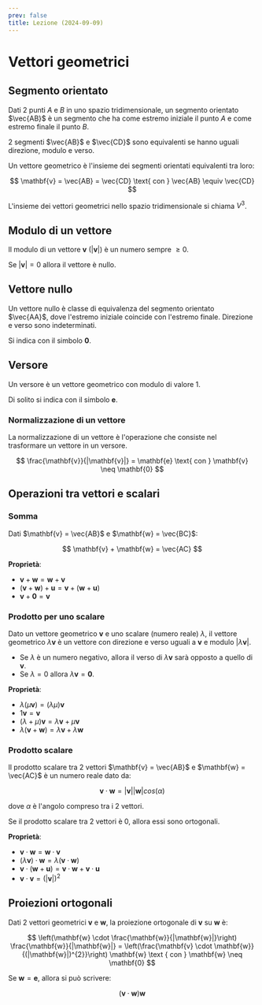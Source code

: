 ```yaml
---
prev: false
title: Lezione (2024-09-09)
---
```


# Vettori geometrici

## Segmento orientato

Dati 2 punti $A$ e $B$ in uno spazio tridimensionale, un segmento orientato
$\vec{AB}$ è un segmento che ha come estremo iniziale il punto $A$ e come
estremo finale il punto $B$.

2 segmenti $\vec{AB}$ e $\vec{CD}$ sono equivalenti se hanno uguali direzione,
modulo e verso.

Un vettore geometrico è l'insieme dei segmenti orientati equivalenti tra loro:

$$
\mathbf{v} = \vec{AB} = \vec{CD} \text{ con } \vec{AB} \equiv \vec{CD}
$$

L'insieme dei vettori geometrici nello spazio tridimensionale si chiama $V^{3}$.

## Modulo di un vettore

Il modulo di un vettore $\mathbf{v}$ ($|\mathbf{v}|$) è un numero sempre
$\geq 0$.

Se $|\mathbf{v}| = 0$ allora il vettore è nullo.

## Vettore nullo

Un vettore nullo è classe di equivalenza del segmento orientato $\vec{AA}$, dove
l'estremo iniziale coincide con l'estremo finale. Direzione e verso sono
indeterminati.

Si indica con il simbolo $\mathbf{0}$.

## Versore

Un versore è un vettore geometrico con modulo di valore $1$.

Di solito si indica con il simbolo $\mathbf{e}$.

### Normalizzazione di un vettore

La normalizzazione di un vettore è l'operazione che consiste nel trasformare un
vettore in un versore.

$$
\frac{\mathbf{v}}{|\mathbf{v}|} = \mathbf{e} \text{ con } \mathbf{v} \neq \mathbf{0}
$$

## Operazioni tra vettori e scalari

### Somma

Dati $\mathbf{v} = \vec{AB}$ e $\mathbf{w} = \vec{BC}$:

$$
\mathbf{v} + \mathbf{w} = \vec{AC}
$$

**Proprietà**:

- $\mathbf{v} + \mathbf{w} = \mathbf{w} + \mathbf{v}$
- $(\mathbf{v} + \mathbf{w}) + \mathbf{u} = \mathbf{v} + (\mathbf{w} + \mathbf{u})$
- $\mathbf{v} + \mathbf{0} = \mathbf{v}$

### Prodotto per uno scalare

Dato un vettore geometrico $\mathbf{v}$ e uno scalare (numero reale) $\lambda$,
il vettore geometrico $\lambda \mathbf{v}$ è un vettore con direzione e verso
uguali a $\mathbf{v}$ e modulo $|\lambda \mathbf{v}|$.

- Se $\lambda$ è un numero negativo, allora il verso di $\lambda \mathbf{v}$
  sarà opposto a quello di $\mathbf{v}$.
- Se $\lambda = 0$ allora $\lambda \mathbf{v} = \mathbf{0}$.

**Proprietà**:

- $\lambda (\mu \mathbf{v}) = (\lambda \mu) \mathbf{v}$
- $1 \mathbf{v} = \mathbf{v}$
- $(\lambda + \mu) \mathbf{v} = \lambda \mathbf{v} + \mu \mathbf{v}$
- $\lambda (\mathbf{v} + \mathbf{w}) = \lambda \mathbf{v} + \lambda \mathbf{w}$

### Prodotto scalare

Il prodotto scalare tra 2 vettori $\mathbf{v} = \vec{AB}$ e
$\mathbf{w} = \vec{AC}$ è un numero reale dato da:

$$
\mathbf{v} \cdot \mathbf{w} = |\mathbf{v}| |\mathbf{w}| cos(\alpha)
$$

dove $\alpha$ è l'angolo compreso tra i 2 vettori.

Se il prodotto scalare tra 2 vettori è $0$, allora essi sono ortogonali.

**Proprietà**:

- $\mathbf{v} \cdot \mathbf{w} = \mathbf{w} \cdot \mathbf{v}$
- $(\lambda \mathbf{v}) \cdot \mathbf{w} = \lambda (\mathbf{v} \cdot \mathbf{w})$
- $\mathbf{v} \cdot (\mathbf{w} + \mathbf{u}) = \mathbf{v} \cdot \mathbf{w} + \mathbf{v} \cdot \mathbf{u}$
- $\mathbf{v} \cdot \mathbf{v} = (|\mathbf{v}|)^{2}$

## Proiezioni ortogonali

Dati 2 vettori geometrici $\mathbf{v}$ e $\mathbf{w}$, la proiezione ortogonale
di $\mathbf{v}$ su $\mathbf{w}$ è:

$$
\left(\mathbf{w} \cdot \frac{\mathbf{w}}{|\mathbf{w}|}\right) \frac{\mathbf{w}}{|\mathbf{w}|} = \left(\frac{\mathbf{v} \cdot \mathbf{w}}{(|\mathbf{w}|)^{2}}\right) \mathbf{w} \text { con } \mathbf{w} \neq \mathbf{0}
$$

Se $\mathbf{w} = \mathbf{e}$, allora si può scrivere:

$$
(\mathbf{v} \cdot \mathbf{w}) \mathbf{w}
$$

